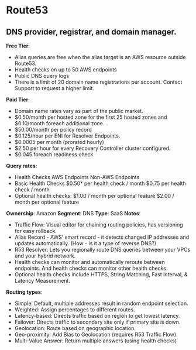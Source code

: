 # Route53

## DNS provider, registrar, and domain manager.

**Free Tier**:

- Alias queries are free when the alias target is an AWS resource outside Route53.
- Health checks on up to 50 AWS endpoints
- Public DNS query logs
- There is a limit of 20 domain name registrations per account. Contact Support to request a higher limit.

**Paid Tier**:

- Domain name rates vary as part of the public market.
- $0.50/month per hosted zone for the first 25 hosted zones and $0.10/month foreach additional zone.
- $50.00/month per policy record
- $0.125/hour per ENI for Resolver Endpoints.
- $0.0005 per month (prorated hourly)
- $2.50 per hour for every Recovery Controller cluster configured.
- $0.045 foreach readiness check

**Query rates**:

- Health Checks AWS Endpoints Non-AWS Endpoints
- Basic Health Checks $0.50* per health check / month $0.75 per health check / month
- Optional health checks: $1.00 / month per optional feature $2.00 / month per optional feature

**Ownership**: Amazon
**Segment**: DNS
**Type**: SaaS
**Notes**:

- Traffic Flow: Visual editor for chaining routing policies, has versioning for easy rollback.
- Alias Record - AWS' smart record - it detects changed IP addresses and updates automatically. (How - is it a type of reverse DNS?)
- R53 Resolver: Lets you regionally route DNS queries between your VPCs and your hybrid network.
- Health checks can monitor and automatically reroute between endpoints. And health checks can monitor other health checks.
- Optional health checks include HTTPS, String Matching, Fast Interval, & Latency Measurement.

**Routing types**:

- Simple: Default, multiple addresses result in random endpoint selection.
- Weighted: Assign percentages to different routes.
- Latency-based: Directs traffic based on region to get lowest latency.
- Failover: Directs traffic to secondary site only if primary site is down.
- Geolocation: Route based on geographic location.
- Geo-proximity: Add Bias to Geolocation (requires R53 Traffic Flow)
- Multi-Value Answer: Return multiple answers (using health checks)

